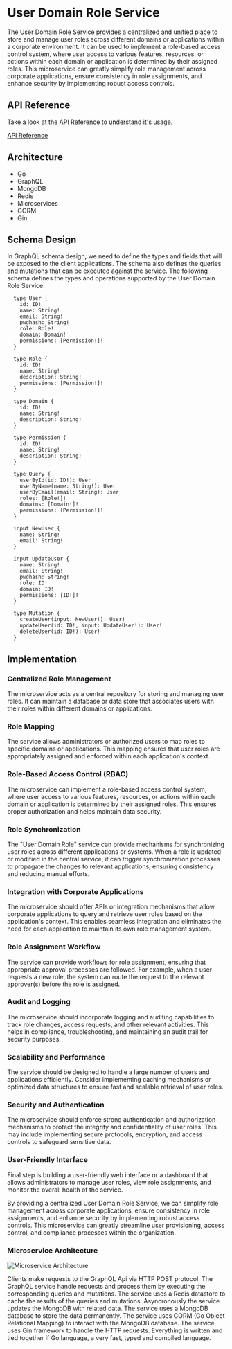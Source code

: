 # User Domain Role Service

The User Domain Role Service provides a centralized and unified place to store and manage user roles across different domains or applications within a corporate environment. It can be used to implement a role-based access control system, where user access to various features, resources, or actions within each domain or application is determined by their assigned roles. This microservice can greatly simplify role management across corporate applications, ensure consistency in role assignments, and enhance security by implementing robust access controls.

## API Reference 

Take a look at the API Reference to understand it's usage. 

[API Reference](http://udrs.orionsoft.site)

## Architecture

- Go
- GraphQL
- MongoDB
- Redis
- Microservices
- GORM
- Gin

## Schema Design
In GraphQL schema design, we need to define the types and fields that will be exposed to the client applications. The schema also defines the queries and mutations that can be executed against the service. The following schema defines the types and operations supported by the User Domain Role Service:

```
  type User {
    id: ID!
    name: String!
    email: String!
    pwdhash: String!
    role: Role!
    domain: Domain!
    permissions: [Permission!]!
  }

  type Role {
    id: ID!
    name: String!
    description: String!
    permissions: [Permission!]!
  }

  type Domain {
    id: ID!
    name: String!
    description: String!
  }

  type Permission {
    id: ID!
    name: String!
    description: String!
  }

  type Query {
    userById(id: ID!): User
    userByName(name: String!): User
    userByEmail(email: String): User
    roles: [Role!]!
    domains: [Domain!]!
    permissions: [Permission!]!
  }

  input NewUser {
    name: String!
    email: String!
  }

  input UpdateUser {
    name: String!
    email: String!
    pwdhash: String!
    role: ID!
    domain: ID!
    permissions: [ID!]!
  }

  type Mutation {
    createUser(input: NewUser!): User!
    updateUser(id: ID!, input: UpdateUser!): User!
    deleteUser(id: ID!): User!
  }
```

## Implementation
### Centralized Role Management
The microservice acts as a central repository for storing and managing user roles. It can maintain a database or data store that associates users with their roles within different domains or applications.

### Role Mapping
The service allows administrators or authorized users to map roles to specific domains or applications. This mapping ensures that user roles are appropriately assigned and enforced within each application's context.

### Role-Based Access Control (RBAC)
The microservice can implement a role-based access control system, where user access to various features, resources, or actions within each domain or application is determined by their assigned roles. This ensures proper authorization and helps maintain data security.

### Role Synchronization
The "User Domain Role" service can provide mechanisms for synchronizing user roles across different applications or systems. When a role is updated or modified in the central service, it can trigger synchronization processes to propagate the changes to relevant applications, ensuring consistency and reducing manual efforts.

### Integration with Corporate Applications
The microservice should offer APIs or integration mechanisms that allow corporate applications to query and retrieve user roles based on the application's context. This enables seamless integration and eliminates the need for each application to maintain its own role management system.

### Role Assignment Workflow
The service can provide workflows for role assignment, ensuring that appropriate approval processes are followed. For example, when a user requests a new role, the system can route the request to the relevant approver(s) before the role is assigned.

### Audit and Logging
The microservice should incorporate logging and auditing capabilities to track role changes, access requests, and other relevant activities. This helps in compliance, troubleshooting, and maintaining an audit trail for security purposes.

### Scalability and Performance
The service should be designed to handle a large number of users and applications efficiently. Consider implementing caching mechanisms or optimized data structures to ensure fast and scalable retrieval of user roles.

### Security and Authentication
The microservice should enforce strong authentication and authorization mechanisms to protect the integrity and confidentiality of user roles. This may include implementing secure protocols, encryption, and access controls to safeguard sensitive data.

### User-Friendly Interface
Final step is building a user-friendly web interface or a dashboard that allows administrators to manage user roles, view role assignments, and monitor the overall health of the service.

By providing a centralized User Domain Role Service, we can simplify role management across corporate applications, ensure consistency in role assignments, and enhance security by implementing robust access controls. This microservice can greatly streamline user provisioning, access control, and compliance processes within the organization.

### Microservice Architecture

![Microservice Architecture](https://github.com/miguelamello/user-domain-role-service/blob/main/diagram.png)

Clients make requests to the GraphQL Api via HTTP POST protocol. The GraphQL service handle requests and process them by executing the corresponding queries and mutations. The service uses a Redis datastore to 
cache the results of the queries and mutations. Asyncronously the service updates the MongoDB with related data. The service uses a MongoDB database to store the data permanently. The service uses GORM (Go Object Relational Mapping) to interact with the MongoDB database. The service uses Gin framework to handle the HTTP requests. Everything is written and tied together if Go language, a very fast, typed and compiled language.



